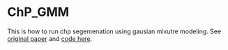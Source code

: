 # ChP_GMM
This is how to run chp segemenation using gausian mixutre modeling. See [original paper](https://content.iospress.com/articles/journal-of-alzheimers-disease/jad190706) and [code here](https://github.com/EhsanTadayon/choroid-plexus-segmentation).
